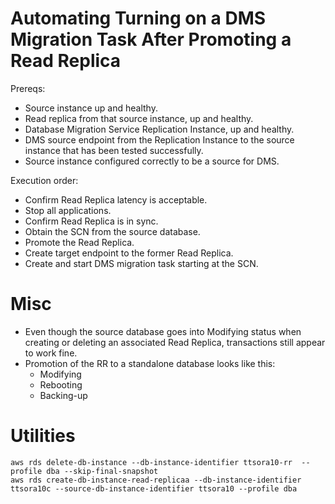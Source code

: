 # Automating Turning on a DMS Migration Task After Promoting a Read Replica
Prereqs: 
- Source instance up and healthy.
- Read replica from that source instance, up and healthy.
- Database Migration Service Replication Instance, up and healthy.
- DMS source endpoint from the Replication Instance to the source instance that has been tested successfully.
- Source instance configured correctly to be a source for DMS.

Execution order:
- Confirm Read Replica latency is acceptable.
- Stop all applications.
- Confirm Read Replica is in sync.
- Obtain the SCN from the source database.
- Promote the Read Replica.
- Create target endpoint to the former Read Replica.
- Create and start DMS migration task starting at the SCN.

# Misc
- Even though the source database goes into Modifying status when creating or deleting an associated Read Replica, transactions still appear to work fine.
- Promotion of the RR to a standalone database looks like this:
  - Modifying
  - Rebooting
  - Backing-up

# Utilities
```
aws rds delete-db-instance --db-instance-identifier ttsora10-rr  --profile dba --skip-final-snapshot
aws rds create-db-instance-read-replicaa --db-instance-identifier ttsora10c --source-db-instance-identifier ttsora10 --profile dba
```


